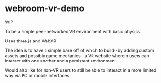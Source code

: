 # webroom-vr-demo

WIP

To be a simple peer-networked VR environment with basic physics

Uses three.js and WebXR

The idea is to have a simple base off of which to build--by adding custom assets and possibly game mechanics--a VR website wherein users can interact with one another and a persistent environment

Would also like for non-VR users to still be able to interact in a more limited way via PC or mobile interfaces
